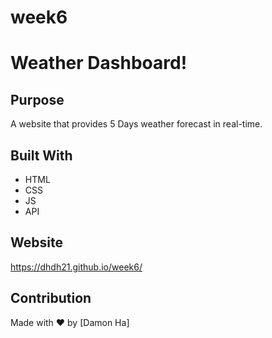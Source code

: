 # week6
# Weather Dashboard!

## Purpose
A website that provides 5 Days weather forecast in real-time.

## Built With
* HTML
* CSS
* JS
* API

## Website
https://dhdh21.github.io/week6/

## Contribution
Made with ❤️ by [Damon Ha]

